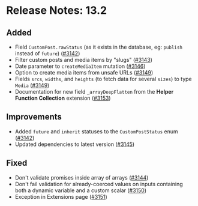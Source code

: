 # Release Notes: 13.2

## Added

- Field `CustomPost.rawStatus` (as it exists in the database, eg: `publish` instead of `future`) ([#3142](https://github.com/GatoGraphQL/GatoGraphQL/pull/3142))
- Filter custom posts and media items by "slugs" ([#3143](https://github.com/GatoGraphQL/GatoGraphQL/pull/3143))
- Date parameter to `createMediaItem` mutation ([#3146](https://github.com/GatoGraphQL/GatoGraphQL/pull/3146))
- Option to create media items from unsafe URLs ([#3149](https://github.com/GatoGraphQL/GatoGraphQL/pull/3149))
- Fields `srcs`, `widths`, and `heights` (to fetch data for several `sizes`) to type `Media` ([#3149](https://github.com/GatoGraphQL/GatoGraphQL/pull/3149))
- Documentation for new field `_arrayDeepFlatten` from the **Helper Function Collection** extension ([#3153](https://github.com/GatoGraphQL/GatoGraphQL/pull/3153))

## Improvements

- Added `future` and `inherit` statuses to the `CustomPostStatus` enum ([#3142](https://github.com/GatoGraphQL/GatoGraphQL/pull/3142))
- Updated dependencies to latest version ([#3145](https://github.com/GatoGraphQL/GatoGraphQL/pull/3145))

## Fixed

- Don't validate promises inside array of arrays ([#3144](https://github.com/GatoGraphQL/GatoGraphQL/pull/3144))
- Don't fail validation for already-coerced values on inputs containing both a dynamic variable and a custom scalar ([#3150](https://github.com/GatoGraphQL/GatoGraphQL/pull/3150))
- Exception in Extensions page ([#3151](https://github.com/GatoGraphQL/GatoGraphQL/pull/3151))
